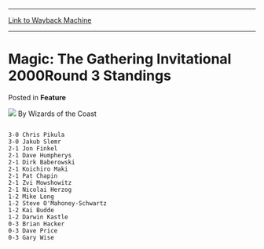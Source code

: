 
---
[Link to Wayback Machine](https://web.archive.org/web/20211202091828/https://magic.wizards.com/en/articles/archive/feature/magic-gathering-invitational-2000round-3-standings-2000-01-01)

[_metadata_:wayback_url]:- "https://magic.wizards.com/en/articles/archive/feature/magic-gathering-invitational-2000round-3-standings-2000-01-01"
[_metadata_:wayback_raw_url]:- "https://web.archive.org/web/20211202091828id_/https://magic.wizards.com/en/articles/archive/feature/magic-gathering-invitational-2000round-3-standings-2000-01-01"
[_metadata_:wayback_capture_timestamp]:- "2021-12-02 09:18:28+00:00"
[_metadata_:description]:- "3-0 Chris Pikula 3-0 Jakub Slemr 2-1 Jon Finkel 2-1 Dave Humpherys 2-1 Dirk Baberowski 2-1 Koichiro Maki 2-1 Pat Chapin 2-1 Zvi Mowshowitz 2-1 Nicolai Herzog 1-2 Mike Long 1-2 Steve O'Mahoney-Schwartz 1-2 Kai Budde 1-2 Darwin Kastle 0-3 Brian Hacker 0-3 Dave Price 0-3 Gary Wise"
[_metadata_:generator]:- "Drupal 7 (http://drupal.org)"
---


Magic: The Gathering Invitational 2000Round 3 Standings
=======================================================



 Posted in **Feature**







![](https://media.magic.wizards.com/styles/auth_small/public/images/person/wizards_author.jpg)
By Wizards of the Coast













```

3-0	Chris Pikula
3-0	Jakub Slemr
2-1	Jon Finkel
2-1	Dave Humpherys
2-1	Dirk Baberowski
2-1	Koichiro Maki
2-1	Pat Chapin
2-1	Zvi Mowshowitz
2-1	Nicolai Herzog
1-2	Mike Long
1-2	Steve O'Mahoney-Schwartz
1-2	Kai Budde
1-2	Darwin Kastle
0-3	Brian Hacker
0-3	Dave Price
0-3	Gary Wise

```







